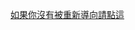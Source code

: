 <meta http-equiv="refresh" content="3; url=http://dl7rmznwihwzr3tm.onion/" />

[如果你沒有被重新導向請點這](http://dl7rmznwihwzr3tm.onion/)
